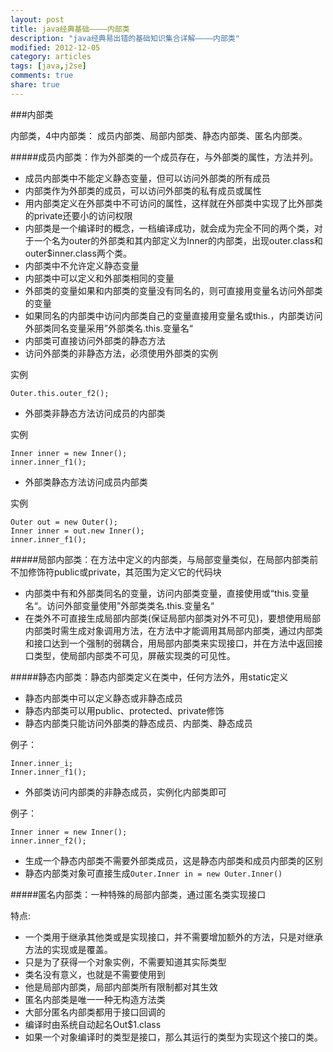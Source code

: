 ```yaml
---
layout: post
title: java经典基础————内部类
description: "java经典易出错的基础知识集合详解————内部类"
modified: 2012-12-05
category: articles
tags: [java,j2se]
comments: true
share: true
---
```


###内部类

内部类，4中内部类： 成员内部类、局部内部类、静态内部类、匿名内部类。

#####成员内部类：作为外部类的一个成员存在，与外部类的属性，方法并列。

* 成员内部类中不能定义静态变量，但可以访问外部类的所有成员
* 内部类作为外部类的成员，可以访问外部类的私有成员或属性
* 用内部类定义在外部类中不可访问的属性，这样就在外部类中实现了比外部类的private还要小的访问权限
* 内部类是一个编译时的概念，一档编译成功，就会成为完全不同的两个类，对于一个名为outer的外部类和其内部定义为Inner的内部类，出现outer.class和outer$inner.class两个类。
* 内部类中不允许定义静态变量
* 内部类中可以定义和外部类相同的变量
* 外部类的变量如果和内部类的变量没有同名的，则可直接用变量名访问外部类的变量
* 如果同名的内部类中访问内部类自己的变量直接用变量名或this.，内部类访问外部类同名变量采用”外部类名.this.变量名“
* 内部类可直接访问外部类的静态方法
* 访问外部类的非静态方法，必须使用外部类的实例

实例
	
	Outer.this.outer_f2();
* 外部类非静态方法访问成员的内部类

实例

	Inner inner = new Inner();
	inner.inner_f1();

* 外部类静态方法访问成员内部类

实例

	Outer out = new Outer();
	Inner inner = out.new Inner();
	inner.inner_f1();


#####局部内部类：在方法中定义的内部类，与局部变量类似，在局部内部类前不加修饰符public或private，其范围为定义它的代码块

* 内部类中有和外部类同名的变量，访问内部类变量，直接使用或“this.变量名“。访问外部变量使用”外部类类名.this.变量名“
* 在类外不可直接生成局部内部类(保证局部内部类对外不可见)，要想使用局部内部类时需生成对象调用方法，在方法中才能调用其局部内部类，通过内部类和接口达到一个强制的弱耦合，用局部内部类来实现接口，并在方法中返回接口类型，使局部内部类不可见，屏蔽实现类的可见性。

#####静态内部类：静态内部类定义在类中，任何方法外，用static定义

* 静态内部类中可以定义静态或非静态成员
* 静态内部类可以用public、protected、private修饰
* 静态内部类只能访问外部类的静态成员、内部类、静态成员

例子：

	Inner.inner_i;
	Inner.inner_f1();

* 外部类访问内部类的非静态成员，实例化内部类即可

例子：

	Inner inner = new Inner();
	inner.inner_f2();

* 生成一个静态内部类不需要外部类成员，这是静态内部类和成员内部类的区别
* 静态内部类对象可直接生成`Outer.Inner in = new Outer.Inner()`

#####匿名内部类：一种特殊的局部内部类，通过匿名类实现接口

特点:

* 一个类用于继承其他类或是实现接口，并不需要增加额外的方法，只是对继承方法的实现或是覆盖。
* 只是为了获得一个对象实例，不需要知道其实际类型
* 类名没有意义，也就是不需要使用到
* 他是局部内部类，局部内部类所有限制都对其生效
* 匿名内部类是唯一一种无构造方法类
* 大部分匿名内部类都用于接口回调的
* 编译时由系统自动起名Out$1.class
* 如果一个对象编译时的类型是接口，那么其运行的类型为实现这个接口的类。

 








